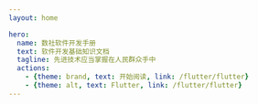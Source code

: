 ```yaml
---
layout: home

hero:
  name: 数社软件开发手册
  text: 软件开发基础知识文档
  tagline: 先进技术应当掌握在人民群众手中
  actions:
    - {theme: brand, text: 开始阅读, link: /flutter/flutter}
    - {theme: alt, text: Flutter, link: /flutter/flutter}
---
```

